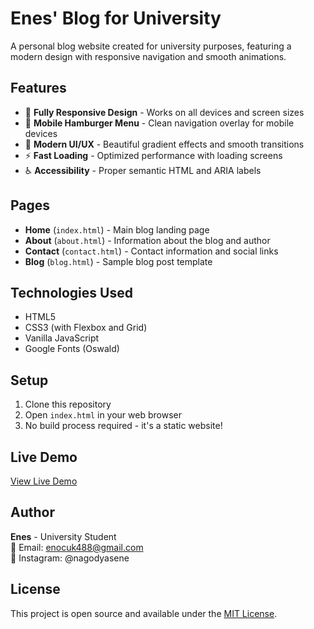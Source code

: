 # Enes' Blog for University

A personal blog website created for university purposes, featuring a modern design with responsive navigation and smooth animations.

## Features

- 📱 **Fully Responsive Design** - Works on all devices and screen sizes
- 🍔 **Mobile Hamburger Menu** - Clean navigation overlay for mobile devices
- 🎨 **Modern UI/UX** - Beautiful gradient effects and smooth transitions
- ⚡ **Fast Loading** - Optimized performance with loading screens
- ♿ **Accessibility** - Proper semantic HTML and ARIA labels

## Pages

- **Home** (`index.html`) - Main blog landing page
- **About** (`about.html`) - Information about the blog and author
- **Contact** (`contact.html`) - Contact information and social links
- **Blog** (`blog.html`) - Sample blog post template

## Technologies Used

- HTML5
- CSS3 (with Flexbox and Grid)
- Vanilla JavaScript
- Google Fonts (Oswald)

## Setup

1. Clone this repository
2. Open `index.html` in your web browser
3. No build process required - it's a static website!

## Live Demo

[View Live Demo](https://nagodyasene.github.io/BlogForUniversity)

## Author

**Enes** - University Student  
📧 Email: enocuk488@gmail.com  
📱 Instagram: @nagodyasene

## License

This project is open source and available under the [MIT License](LICENSE).
